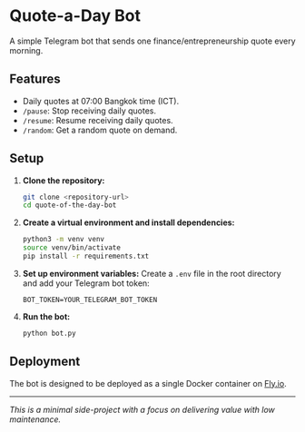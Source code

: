 # Quote-a-Day Bot

A simple Telegram bot that sends one finance/entrepreneurship quote every morning.

## Features

- Daily quotes at 07:00 Bangkok time (ICT).
- `/pause`: Stop receiving daily quotes.
- `/resume`: Resume receiving daily quotes.
- `/random`: Get a random quote on demand.

## Setup

1.  **Clone the repository:**
    ```bash
    git clone <repository-url>
    cd quote-of-the-day-bot
    ```

2.  **Create a virtual environment and install dependencies:**
    ```bash
    python3 -m venv venv
    source venv/bin/activate
    pip install -r requirements.txt
    ```

3.  **Set up environment variables:**
    Create a `.env` file in the root directory and add your Telegram bot token:
    ```
    BOT_TOKEN=YOUR_TELEGRAM_BOT_TOKEN
    ```

4.  **Run the bot:**
    ```bash
    python bot.py
    ```

## Deployment

The bot is designed to be deployed as a single Docker container on [Fly.io](https://fly.io/).

---

*This is a minimal side-project with a focus on delivering value with low maintenance.*
